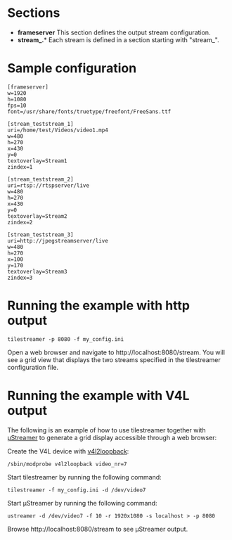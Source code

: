 # Sections

* **frameserver** This section defines the output stream configuration.
* **stream_.*** Each stream is defined in a section starting with "stream_".

# Sample configuration

```
[frameserver]
w=1920
h=1080
fps=10
font=/usr/share/fonts/truetype/freefont/FreeSans.ttf

[stream_teststream_1]
uri=/home/test/Videos/video1.mp4
w=480
h=270
x=430
y=0
textoverlay=Stream1
zindex=1

[stream_teststream_2]
uri=rtsp://rtspserver/live
w=480
h=270
x=430
y=0
textoverlay=Stream2
zindex=2

[stream_teststream_3]
uri=http://jpegstreamserver/live
w=480
h=270
x=100
y=170
textoverlay=Stream3
zindex=3
```
# Running the example with http output

```
tilestreamer -p 8080 -f my_config.ini
```
Open a web browser and navigate to http://localhost:8080/stream.
You will see a grid view that displays the two streams specified in the tilestreamer configuration file.

# Running the example with V4L output
 
The following is an example of how to use tilestreamer together with [&mu;Streamer](https://github.com/pikvm/ustreamer) to generate a grid display accessible through a web browser:

Create the V4L device with [v4l2loopback](https://github.com/umlaeute/v4l2loopback):
```
/sbin/modprobe v4l2loopback video_nr=7
```
Start tilestreamer by running the following command:

```
tilestreamer -f my_config.ini -d /dev/video7
```

Start &mu;Streamer by running the following command:

```
ustreamer -d /dev/video7 -f 10 -r 1920x1080 -s localhost > -p 8080
```

Browse http://localhost:8080/stream to see &mu;Streamer output.
